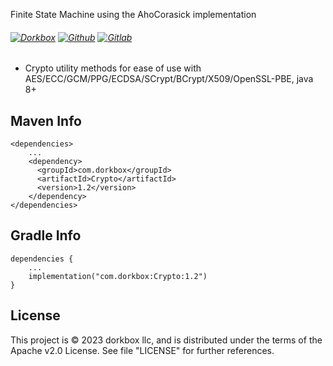 Finite State Machine using the AhoCorasick implementation

###### [![Dorkbox](https://badge.dorkbox.com/dorkbox.svg "Dorkbox")](https://git.dorkbox.com/dorkbox/FSM) [![Github](https://badge.dorkbox.com/github.svg "Github")](https://github.com/dorkbox/FSM) [![Gitlab](https://badge.dorkbox.com/gitlab.svg "Gitlab")](https://gitlab.com/dorkbox/FSM)


* Crypto utility methods for ease of use with AES/ECC/GCM/PPG/ECDSA/SCrypt/BCrypt/X509/OpenSSL-PBE, java 8+



Maven Info
---------
```
<dependencies>
    ...
    <dependency>
      <groupId>com.dorkbox</groupId>
      <artifactId>Crypto</artifactId>
      <version>1.2</version>
    </dependency>
</dependencies>
```

Gradle Info
---------
```
dependencies {
    ...
    implementation("com.dorkbox:Crypto:1.2")
}
```

License
---------
This project is © 2023 dorkbox llc, and is distributed under the terms of the Apache v2.0 License. See file "LICENSE" for further 
references.
